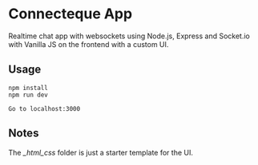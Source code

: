 # Connecteque App
Realtime chat app with websockets using Node.js, Express and Socket.io with Vanilla JS on the frontend with a custom UI.

## Usage
```
npm install
npm run dev

Go to localhost:3000
```

## Notes
The *_html_css* folder is just a starter template for the UI.
